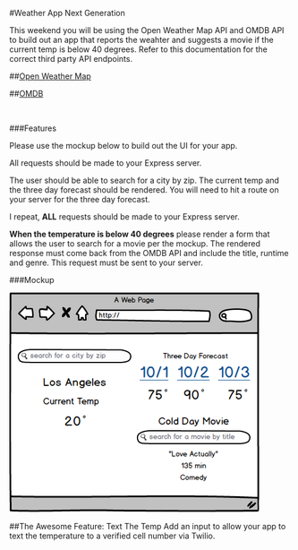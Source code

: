 #Weather App Next Generation

This weekend you will be using the Open Weather Map API and OMDB API to build out an app that reports the weahter and suggests a movie if the current temp is below 40 degrees.  Refer to this documentation for the correct third party API endpoints.


##[Open Weather Map](http://openweathermap.org/api)

##[OMDB](https://www.omdbapi.com/)

<br>

###Features

Please use the mockup below to build out the UI for your app.  

All requests should be made to your Express server.

The user should be able to search for a city by zip.  The current temp and the three day forecast should be rendered.  You will need to hit a route on your server for the three day forecast.

I repeat, **ALL** requests should be made to your Express server.

**When the temperature is below 40 degrees** please render a form that allows the user to search for a movie per the mockup. The rendered response must come back from the OMDB API and include the title, runtime and genre.  This request must be sent to your server.

###Mockup

![weather](./weather_app_2.png)

##The Awesome Feature: Text The Temp
Add an input to allow your app to text the temperature to a verified cell number via Twilio.